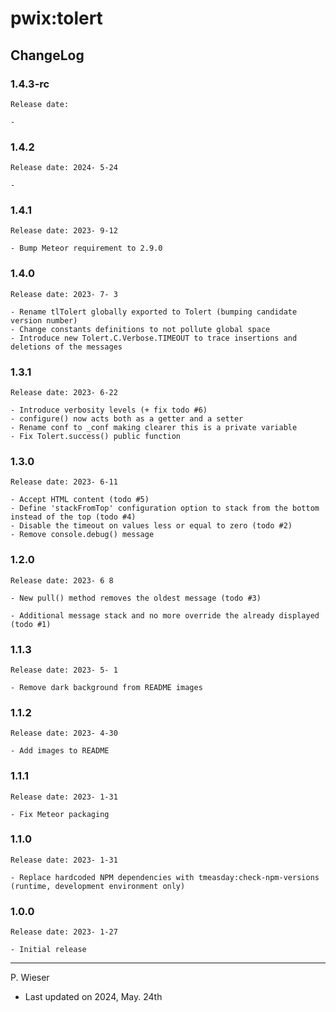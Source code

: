 # pwix:tolert

## ChangeLog

### 1.4.3-rc

    Release date: 

    - 

### 1.4.2

    Release date: 2024- 5-24

    - 

### 1.4.1

    Release date: 2023- 9-12

    - Bump Meteor requirement to 2.9.0

### 1.4.0

    Release date: 2023- 7- 3

    - Rename tlTolert globally exported to Tolert (bumping candidate version number)
    - Change constants definitions to not pollute global space
    - Introduce new Tolert.C.Verbose.TIMEOUT to trace insertions and deletions of the messages

### 1.3.1

    Release date: 2023- 6-22

    - Introduce verbosity levels (+ fix todo #6)
    - configure() now acts both as a getter and a setter
    - Rename conf to _conf making clearer this is a private variable
    - Fix Tolert.success() public function

### 1.3.0

    Release date: 2023- 6-11

    - Accept HTML content (todo #5)
    - Define 'stackFromTop' configuration option to stack from the bottom instead of the top (todo #4)
    - Disable the timeout on values less or equal to zero (todo #2)
    - Remove console.debug() message

### 1.2.0

    Release date: 2023- 6 8

    - New pull() method removes the oldest message (todo #3)

    - Additional message stack and no more override the already displayed (todo #1)

### 1.1.3

    Release date: 2023- 5- 1

    - Remove dark background from README images

### 1.1.2

    Release date: 2023- 4-30

    - Add images to README

### 1.1.1

    Release date: 2023- 1-31

    - Fix Meteor packaging

### 1.1.0

    Release date: 2023- 1-31

    - Replace hardcoded NPM dependencies with tmeasday:check-npm-versions (runtime, development environment only)

### 1.0.0

    Release date: 2023- 1-27

    - Initial release

---
P. Wieser
- Last updated on 2024, May. 24th
